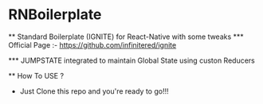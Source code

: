 #  RNBoilerplate
** Standard Boilerplate (IGNITE) for React-Native with some tweaks
*** Official Page :- https://github.com/infinitered/ignite 

*** JUMPSTATE integrated to maintain Global State using custon Reducers

** How To USE ? 
* Just Clone this repo and you're ready to go!!! 


